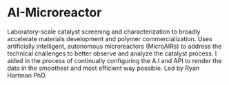 # AI-Microreactor
Laboratory-scale catalyst screening and characterization to broadly accelerate materials development and polymer commercialization. Uses artificially intelligent, autonomous microreactors (MicroAIRs) to address the technical challenges to better observe and analyze the catalyst process. I aided in the process of continually configuring the A.I and API to render the data in the smoothest and most efficient way possible. Led by Ryan Hartman PhD.
